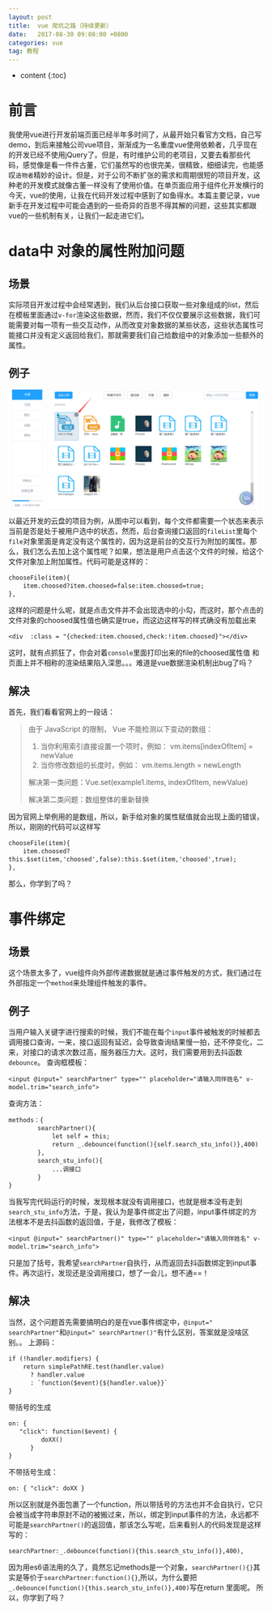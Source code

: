 ```yaml
---
layout: post
title:  vue 爬坑之路（持续更新）
date:   2017-08-30 09:08:00 +0800
categories: vue
tag: 教程
---
```


* content
{:toc}


前言
===========================
我使用vue进行开发前端页面已经半年多时间了，从最开始只看官方文档，自己写demo，到后来接触公司vue项目，渐渐成为一名重度vue使用依赖者，几乎现在的开发已经不使用jQuery了。但是，有时维护公司的老项目，又要去看那些代码，感觉像是看一件件古董，它们虽然写的也很完美，很精致，细细读完，也能感叹`造物者`精妙的设计。但是，对于公司不断扩张的需求和周期很短的项目开发，这种老的开发模式就像古董一样没有了使用价值。在单页面应用于组件化开发横行的今天，vue的使用，让我在代码开发过程中感到了如鱼得水。本篇主要记录，vue新手在开发过程中可能会遇到的一些奇异的百思不得其解的问题，这些其实都跟vue的一些机制有关，让我们一起走进它们。

data中 对象的属性附加问题
==========================

场景
--------------------------
实际项目开发过程中会经常遇到，我们从后台接口获取一些对象组成的list，然后在模板里面通过`v-for`渲染这些数据，然而，我们不仅仅要展示这些数据，我们可能需要对每一项有一些交互动作，从而改变对象数据的某些状态，这些状态属性可能接口并没有定义返回给我们，那就需要我们自己给数组中的对象添加一些额外的属性。

例子
-------------------------------
![云盘图片](/styles/images/yupan.png)
以最近开发的云盘的项目为例，从图中可以看到，每个文件都需要一个状态来表示当前是否是处于被用户选中的状态，然而，后台查询接口返回的`fileList`里每个`file`对象里面是肯定没有这个属性的，因为这是前台的交互行为附加的属性。那么，我们怎么去加上这个属性呢？如果，想法是用户点击这个文件的时候，给这个文件对象加上附加属性。代码可能是这样的：

    chooseFile(item){
		item.choosed?item.choosed=false:item.choosed=true;
    },

这样的问题是什么呢，就是点击文件并不会出现选中的小勾，而这时，那个点击的文件对象的choosed属性值也确实是true，而这边这样写的样式确没有加载出来

	<div  :class = "{checked:item.choosed,check:!item.choosed}"></div>

这时，就有点抓狂了，你会对着`console`里面打印出来的file的choosed属性值 和 页面上并不相称的渲染结果陷入深思。。。难道是vue数据渲染机制出bug了吗？

解决
------------------------------------
首先，我们看看官网上的一段话：
>由于 JavaScript 的限制， Vue 不能检测以下变动的数组：
>
>1. 当你利用索引直接设置一个项时，例如： vm.items[indexOfItem] = newValue
>2. 当你修改数组的长度时，例如： vm.items.length = newLength
>
> 解决第一类问题：Vue.set(example1.items, indexOfItem, newValue)
>
>解决第二类问题：数组整体的重新替换	

因为官网上举例用的是数组，所以，新手给对象的属性赋值就会出现上面的错误，所以，刚刚的代码可以这样写

	chooseFile(item){
		item.choosed?this.$set(item,'choosed',false):this.$set(item,'choosed',true);
    },

那么，你学到了吗？


事件绑定
======================

场景
----------------------
  这个场景太多了，vue组件向外部传递数据就是通过事件触发的方式，我们通过在外部指定一个`method`来处理组件触发的事件。

例子
------------------------
  当用户输入关键字进行搜索的时候，我们不能在每个`input`事件被触发的时候都去调用接口查询，一来，接口返回有延迟，会导致查询结果慢一拍，还不停变化，二来，对接口的请求次数过高，服务器压力大。这时，我们需要用到去抖函数`debounce`。
  查询框模板：

    <input @input=" searchPartner" type="" placeholder="请输入同伴姓名" v-model.trim="search_info">

  查询方法：
	
	methods：{
			searchPartner(){
                let self = this;
                return _.debounce(function(){self.search_stu_info()},400)
            },
            search_stu_info(){
            	...调接口
            }
	}
  当我写完代码运行的时候，发现根本就没有调用接口，也就是根本没有走到`search_stu_info`方法，于是，我认为是事件绑定出了问题，input事件绑定的方法根本不是去抖函数的返回值，于是，我修改了模板：

    <input @input=" searchPartner()" type="" placeholder="请输入同伴姓名" v-model.trim="search_info">

  只是加了括号，我希望`searchPartner`自执行，从而返回去抖函数绑定到input事件。再次运行，发现还是没调用接口，想了一会儿，想不通==！

解决
--------------------
  当然，这个问题首先需要搞明白的是在vue事件绑定中，`@input=" searchPartner"`和`@input=" searchPartner()"`有什么区别，答案就是没啥区别。。
  上源码：

    if (!handler.modifiers) {
	    return simplePathRE.test(handler.value)
	      ? handler.value
	      : `function($event){${handler.value}}`
	}

  带括号的生成

    on: {
       "click": function($event) {
             doXX()
          }
    }

  不带括号生成：

    on: { "click": doXX }

  所以区别就是外面包裹了一个function，所以带括号的方法也并不会自执行，它只会被当成字符串原封不动的被搬过来，所以，绑定到input事件的方法，永远都不可能是`searchPartner()`的返回值，那该怎么写呢，后来看别人的代码发现是这样写的：

    searchPartner:_.debounce(function(){this.search_stu_info()},400),

  因为用es6语法用的久了，竟然忘记methods是一个对象，`searchPartner(){}`其实是等价于`searchPartner:function(){}`,所以，为什么要把`_.debounce(function(){this.search_stu_info()},400)`写在return 里面呢。
  所以，你学到了吗？